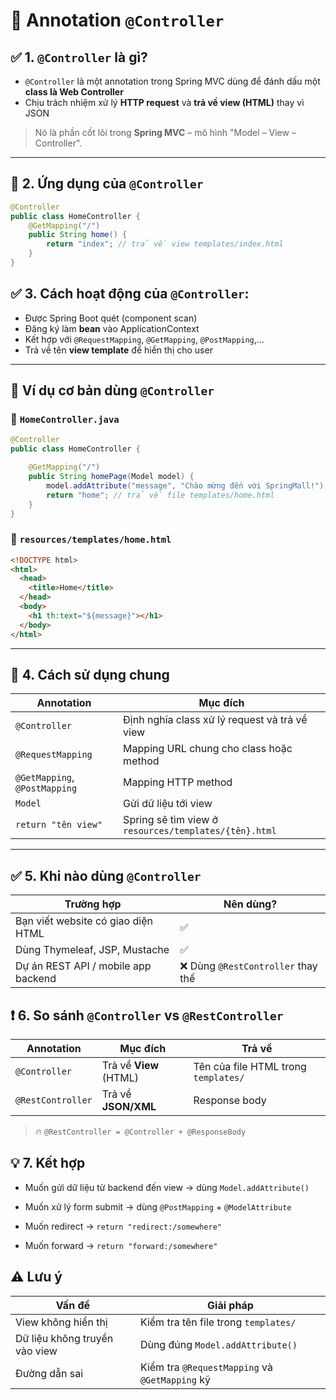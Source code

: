 # 🌱 Annotation **`@Controller`**

## ✅ 1. `@Controller` là gì?

- `@Controller` là một annotation trong Spring MVC dùng để đánh dấu một **class là Web Controller**
- Chịu trách nhiệm xử lý **HTTP request** và **trả về view (HTML)** thay vì JSON

> Nó là phần cốt lõi trong **Spring MVC** – mô hình "Model – View – Controller".

---

## 📍 2. Ứng dụng của **`@Controller`**

```java
@Controller
public class HomeController {
    @GetMapping("/")
    public String home() {
        return "index"; // trả về view templates/index.html
    }
}
```

## ✅ 3. Cách hoạt động của `@Controller`:

- Được Spring Boot quét (component scan)
- Đăng ký làm **bean** vào ApplicationContext
- Kết hợp với `@RequestMapping`, `@GetMapping`, `@PostMapping`,...
- Trả về tên **view template** để hiển thị cho user

---

## 🧪 Ví dụ cơ bản dùng `@Controller`

### 📁 `HomeController.java`

```java
@Controller
public class HomeController {

    @GetMapping("/")
    public String homePage(Model model) {
        model.addAttribute("message", "Chào mừng đến với SpringMall!");
        return "home"; // trả về file templates/home.html
    }
}
```

### 📁 `resources/templates/home.html`

```html
<!DOCTYPE html>
<html>
  <head>
    <title>Home</title>
  </head>
  <body>
    <h1 th:text="${message}"></h1>
  </body>
</html>
```

---

## 📌 4. Cách sử dụng chung

| Annotation                    | Mục đích                                              |
| ----------------------------- | ----------------------------------------------------- |
| `@Controller`                 | Định nghĩa class xử lý request và trả về view         |
| `@RequestMapping`             | Mapping URL chung cho class hoặc method               |
| `@GetMapping`, `@PostMapping` | Mapping HTTP method                                   |
| `Model`                       | Gửi dữ liệu tới view                                  |
| `return "tên view"`           | Spring sẽ tìm view ở `resources/templates/{tên}.html` |

---

## ✅ 5. Khi nào dùng `@Controller`

| Trường hợp                          | Nên dùng?                          |
| ----------------------------------- | ---------------------------------- |
| Bạn viết website có giao diện HTML  | ✅                                 |
| Dùng Thymeleaf, JSP, Mustache       | ✅                                 |
| Dự án REST API / mobile app backend | ❌ Dùng `@RestController` thay thế |

## ❗ 6. So sánh `@Controller` vs `@RestController`

| Annotation        | Mục đích               | Trả về                               |
| ----------------- | ---------------------- | ------------------------------------ |
| `@Controller`     | Trả về **View** (HTML) | Tên của file HTML trong `templates/` |
| `@RestController` | Trả về **JSON/XML**    | Response body                        |

> 🔥 `@RestController = @Controller + @ResponseBody`

## 💡 7. Kết hợp

- Muốn gửi dữ liệu từ backend đến view -> dùng `Model.addAttribute()`

- Muốn xử lý form submit -> dùng `@PostMapping` + `@ModelAttribute`

- Muốn redirect -> `return "redirect:/somewhere"`

- Muốn forward -> `return "forward:/somewhere"`

## ⚠️ Lưu ý

| Vấn đề                        | Giải pháp                                      |
| ----------------------------- | ---------------------------------------------- |
| View không hiển thị           | Kiểm tra tên file trong `templates/`           |
| Dữ liệu không truyền vào view | Dùng đúng `Model.addAttribute()`               |
| Đường dẫn sai                 | Kiểm tra `@RequestMapping` và `@GetMapping` kỹ |
